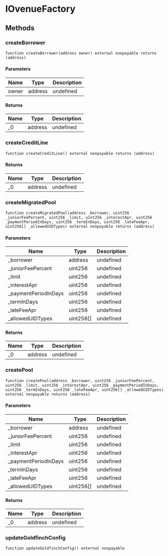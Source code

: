 # IOvenueFactory









## Methods

### createBorrower

```solidity
function createBorrower(address owner) external nonpayable returns (address)
```





#### Parameters

| Name | Type | Description |
|---|---|---|
| owner | address | undefined |

#### Returns

| Name | Type | Description |
|---|---|---|
| _0 | address | undefined |

### createCreditLine

```solidity
function createCreditLine() external nonpayable returns (address)
```






#### Returns

| Name | Type | Description |
|---|---|---|
| _0 | address | undefined |

### createMigratedPool

```solidity
function createMigratedPool(address _borrower, uint256 _juniorFeePercent, uint256 _limit, uint256 _interestApr, uint256 _paymentPeriodInDays, uint256 _termInDays, uint256 _lateFeeApr, uint256[] _allowedUIDTypes) external nonpayable returns (address)
```





#### Parameters

| Name | Type | Description |
|---|---|---|
| _borrower | address | undefined |
| _juniorFeePercent | uint256 | undefined |
| _limit | uint256 | undefined |
| _interestApr | uint256 | undefined |
| _paymentPeriodInDays | uint256 | undefined |
| _termInDays | uint256 | undefined |
| _lateFeeApr | uint256 | undefined |
| _allowedUIDTypes | uint256[] | undefined |

#### Returns

| Name | Type | Description |
|---|---|---|
| _0 | address | undefined |

### createPool

```solidity
function createPool(address _borrower, uint256 _juniorFeePercent, uint256 _limit, uint256 _interestApr, uint256 _paymentPeriodInDays, uint256 _termInDays, uint256 _lateFeeApr, uint256[] _allowedUIDTypes) external nonpayable returns (address)
```





#### Parameters

| Name | Type | Description |
|---|---|---|
| _borrower | address | undefined |
| _juniorFeePercent | uint256 | undefined |
| _limit | uint256 | undefined |
| _interestApr | uint256 | undefined |
| _paymentPeriodInDays | uint256 | undefined |
| _termInDays | uint256 | undefined |
| _lateFeeApr | uint256 | undefined |
| _allowedUIDTypes | uint256[] | undefined |

#### Returns

| Name | Type | Description |
|---|---|---|
| _0 | address | undefined |

### updateGoldfinchConfig

```solidity
function updateGoldfinchConfig() external nonpayable
```









